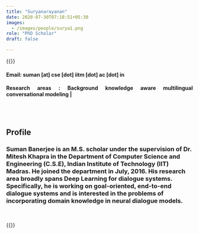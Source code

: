 ```yaml
---
title: "Suryanarayanan"
date: 2020-07-30T07:18:51+05:30
images:
  - /images/people/surya1.png
role: "PhD Scholar"
draft: false

---
```


{{<rawhtml>}} 
<div align="justify">
<h4>Email: suman [at] cse [dot] iitm [dot] ac [dot] in</h4>
<h4>Research areas : Background knowledge aware multilingual conversational modeling |</h4><br>
</div>
<br>
<div>
	<h2>Profile</h2>
	<h3>Suman Banerjee is an M.S. scholar under the supervision of Dr. Mitesh Khapra in the Department of Computer Science and Engineering (C.S.E), Indian Institute of Technology (IIT) Madras. He joined the department in July, 2016. His research area broadly spans Deep Learning for dialogue systems. Specifically, he is working on goal-oriented, end-to-end dialogue systems and is interested in the problems of incorporating domain knowledge in neural dialogue models.</h3><br>
</div>

{{</rawhtml>}}